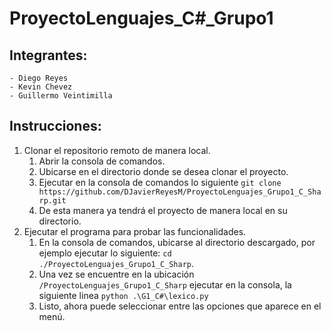 # ProyectoLenguajes_C\#_Grupo1

## Integrantes:
    - Diego Reyes
    - Kevin Chevez
    - Guillermo Veintimilla

## Instrucciones:
1. Clonar el repositorio remoto de manera local.
    1. Abrir la consola de comandos.
    2. Ubicarse en el directorio donde se desea clonar el proyecto.
    3. Ejecutar en la consola de comandos lo siguiente `git clone https://github.com/DJavierReyesM/ProyectoLenguajes_Grupo1_C_Sharp.git`
    4. De esta manera ya tendrá el proyecto de manera local en su directorio.
2. Ejecutar el programa para probar las funcionalidades.
    1. En la consola de comandos, ubicarse al directorio descargado, por ejemplo ejecutar lo siguiente: `cd ./ProyectoLenguajes_Grupo1_C_Sharp`.
    2. Una vez se encuentre en la ubicación `/ProyectoLenguajes_Grupo1_C_Sharp` ejecutar en la consola, la siguiente linea `python .\G1_C#\lexico.py`
    3. Listo, ahora puede seleccionar entre las opciones que aparece en el menú.